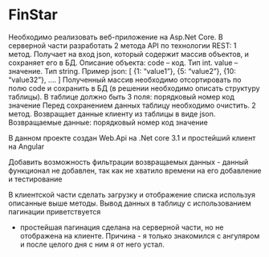 # FinStar

Необходимо реализовать веб-приложение на Asp.Net Core. 
В серверной части разработать 2 метода API по технологии REST:
1 метод. 
Получает на вход json, который содержит массив объектов, и сохраняет его в БД. 
Описание объекта:
code – код. Тип int.
value – значение. Тип string.
Пример json:
[
	{1: “value1”},
	{5: “value2”},
  {10: “value32”},
….
]
Полученный массив необходимо отсортировать по полю code и сохранить в БД (в решении необходимо описать структуру таблицы). 
В таблице должно быть 3 поля:
порядковый номер
код
значение
Перед сохранением данных таблицу необходимо очистить.
2 метод.
Возвращает данные клиенту из таблицы в виде json. 
Возвращаемые данные:
порядковый номер
код
значение

В данном проекте создан Web.Api на .Net core 3.1 и простейший клиент на Angular

Добавить возможность фильтрации возвращаемых данных - данный функционал не добавлен, так как не хватило времени на его добавление и тестирование

В клиентской части сделать загрузку и отображение списка используя описанные выше методы. Вывод данных в таблицу с использованием пагинации приветствуется
 - простейшая пагинация сделана на серверной части, но не отображена на клиенте. Причина - я только знакомился с ангуляром и после целого дня с ним я от него устал.
